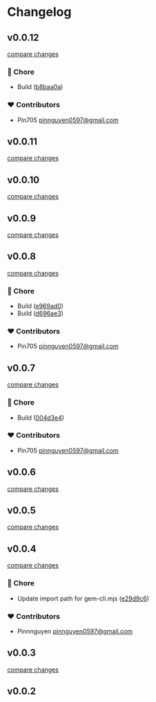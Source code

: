 # Changelog


## v0.0.12

[compare changes](https://github.com/pin705/gem-cli/compare/v0.0.11...v0.0.12)

### 🏡 Chore

- Build ([b8baa0a](https://github.com/pin705/gem-cli/commit/b8baa0a))

### ❤️ Contributors

- Pin705 <pinnguyen0597@gmail.com>

## v0.0.11

[compare changes](https://github.com/pin705/gem-cli/compare/v0.0.10...v0.0.11)

## v0.0.10

[compare changes](https://github.com/pin705/gem-cli/compare/v0.0.9...v0.0.10)

## v0.0.9

[compare changes](https://github.com/pin705/gem-cli/compare/v0.0.8...v0.0.9)

## v0.0.8

[compare changes](https://github.com/pin705/gem-cli/compare/v0.0.7...v0.0.8)

### 🏡 Chore

- Build ([e969ad0](https://github.com/pin705/gem-cli/commit/e969ad0))
- Build ([d696ae3](https://github.com/pin705/gem-cli/commit/d696ae3))

### ❤️ Contributors

- Pin705 <pinnguyen0597@gmail.com>

## v0.0.7

[compare changes](https://github.com/pin705/gem-cli/compare/v0.0.6...v0.0.7)

### 🏡 Chore

- Build ([004d3e4](https://github.com/pin705/gem-cli/commit/004d3e4))

### ❤️ Contributors

- Pin705 <pinnguyen0597@gmail.com>

## v0.0.6

[compare changes](https://github.com/pin705/gem-cli/compare/v0.0.5...v0.0.6)

## v0.0.5

[compare changes](https://github.com/pin705/gem-cli/compare/v0.0.4...v0.0.5)

## v0.0.4

[compare changes](https://github.com/pin705/gem-cli/compare/v0.0.3...v0.0.4)

### 🏡 Chore

- Update import path for gem-cli.mjs ([e29d9c6](https://github.com/pin705/gem-cli/commit/e29d9c6))

### ❤️ Contributors

- Pinnnguyen <pinnguyen0597@gmail.com>

## v0.0.3

[compare changes](https://github.com/pin705/gem-cli/compare/v0.0.2...v0.0.3)

## v0.0.2


